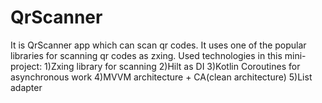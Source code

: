 # QrScanner
It is QrScanner app which can scan qr codes. It uses one of the popular libraries for scanning qr codes as zxing. 
Used technologies in this mini-project:
1)Zxing library for scanning
2)Hilt as DI
3)Kotlin Coroutines for asynchronous work
4)MVVM architecture + CA(clean architecture)
5)List adapter 

